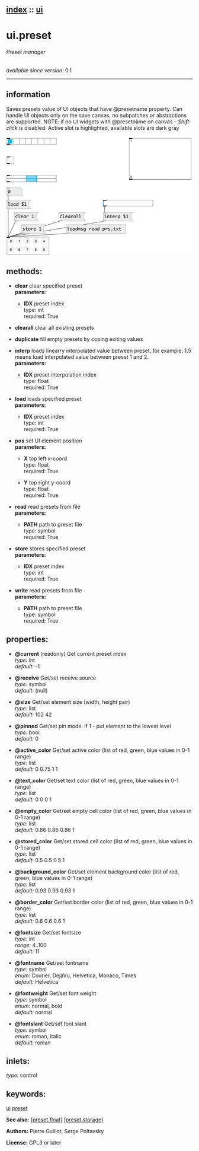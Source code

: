 [index](index.html) :: [ui](category_ui.html)
---

# ui.preset

###### Preset manager

*available since version:* 0.1

---


## information
Saves presets value of UI objects that have @presetname property. Can handle UI objects only on the save canvas, no subpatches or abstractions are supported. NOTE: if no UI widgets with @presetname on canvas - *Shift-click* is disabled. Active slot is highlighted, available slots are dark gray


[![example](../examples/img/ui.preset.jpg)](../examples/pd/ui.preset.pd)





## methods:

* **clear**
clear specified preset<br>
  __parameters:__
  - **IDX** preset index<br>
    type: int <br>
    required: True <br>

* **clearall**
clear all existing presets<br>

* **duplicate**
fill empty presets by coping exiting values<br>

* **interp**
loads linearry interpolated value between preset, for example: 1.5 means load
interpolated value between preset 1 and 2.<br>
  __parameters:__
  - **IDX** preset interpolation index<br>
    type: float <br>
    required: True <br>

* **load**
loads specified preset<br>
  __parameters:__
  - **IDX** preset index<br>
    type: int <br>
    required: True <br>

* **pos**
set UI element position<br>
  __parameters:__
  - **X** top left x-coord<br>
    type: float <br>
    required: True <br>

  - **Y** top right y-coord<br>
    type: float <br>
    required: True <br>

* **read**
read presets from file<br>
  __parameters:__
  - **PATH** path to preset file<br>
    type: symbol <br>
    required: True <br>

* **store**
stores specified preset<br>
  __parameters:__
  - **IDX** preset index<br>
    type: int <br>
    required: True <br>

* **write**
read presets from file<br>
  __parameters:__
  - **PATH** path to preset file<br>
    type: symbol <br>
    required: True <br>




## properties:

* **@current** (readonly)
Get current preset index<br>
_type:_ int<br>
_default:_ -1<br>

* **@receive** 
Get/set receive source<br>
_type:_ symbol<br>
_default:_ (null)<br>

* **@size** 
Get/set element size (width, height pair)<br>
_type:_ list<br>
_default:_ 102 42<br>

* **@pinned** 
Get/set pin mode. if 1 - put element to the lowest level<br>
_type:_ bool<br>
_default:_ 0<br>

* **@active_color** 
Get/set active color (list of red, green, blue values in 0-1 range)<br>
_type:_ list<br>
_default:_ 0 0.75 1 1<br>

* **@text_color** 
Get/set text color (list of red, green, blue values in 0-1 range)<br>
_type:_ list<br>
_default:_ 0 0 0 1<br>

* **@empty_color** 
Get/set empty cell color (list of red, green, blue values in 0-1 range)<br>
_type:_ list<br>
_default:_ 0.86 0.86 0.86 1<br>

* **@stored_color** 
Get/set stored cell color (list of red, green, blue values in 0-1 range)<br>
_type:_ list<br>
_default:_ 0.5 0.5 0.5 1<br>

* **@background_color** 
Get/set element background color (list of red, green, blue values in 0-1 range)<br>
_type:_ list<br>
_default:_ 0.93 0.93 0.93 1<br>

* **@border_color** 
Get/set border color (list of red, green, blue values in 0-1 range)<br>
_type:_ list<br>
_default:_ 0.6 0.6 0.6 1<br>

* **@fontsize** 
Get/set fontsize<br>
_type:_ int<br>
_range:_ 4..100<br>
_default:_ 11<br>

* **@fontname** 
Get/set fontname<br>
_type:_ symbol<br>
_enum:_ Courier, DejaVu, Helvetica, Monaco, Times<br>
_default:_ Helvetica<br>

* **@fontweight** 
Get/set font weight<br>
_type:_ symbol<br>
_enum:_ normal, bold<br>
_default:_ normal<br>

* **@fontslant** 
Get/set font slant<br>
_type:_ symbol<br>
_enum:_ roman, italic<br>
_default:_ roman<br>



## inlets:

_type:_ control





## keywords:

[ui](keywords/ui.html)
[preset](keywords/preset.html)



**See also:**
[\[preset.float\]](preset.float.html)
[\[preset.storage\]](preset.storage.html)




**Authors:** Pierre Guillot, Serge Poltavsky




**License:** GPL3 or later





